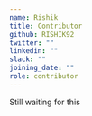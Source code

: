 ```yaml
---
name: Rishik
title: Contributor
github: RISHIK92
twitter: ""
linkedin: ""
slack: ""
joining_date: ""
role: contributor
---
```


Still waiting for this

